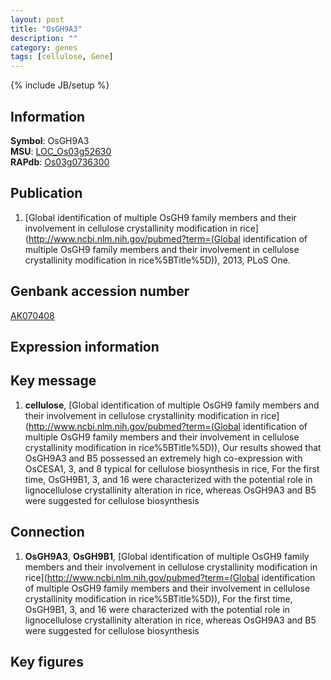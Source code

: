 ```yaml
---
layout: post
title: "OsGH9A3"
description: ""
category: genes
tags: [cellulose, Gene]
---
```

{% include JB/setup %}

## Information
__Symbol__: OsGH9A3  
__MSU__: [LOC_Os03g52630](http://rice.plantbiology.msu.edu/cgi-bin/ORF_infopage.cgi?orf=LOC_Os03g52630)  
__RAPdb__: [Os03g0736300](http://rapdb.dna.affrc.go.jp/viewer/gbrowse_details/irgsp1?name=Os03g0736300)  

## Publication
1. [Global identification of multiple OsGH9 family members and their involvement in cellulose crystallinity modification in rice](http://www.ncbi.nlm.nih.gov/pubmed?term=(Global identification of multiple OsGH9 family members and their involvement in cellulose crystallinity modification in rice%5BTitle%5D)), 2013, PLoS One.

## Genbank accession number
[AK070408](http://www.ncbi.nlm.nih.gov/nuccore/AK070408)

## Expression information

## Key message
1. __cellulose__, [Global identification of multiple OsGH9 family members and their involvement in cellulose crystallinity modification in rice](http://www.ncbi.nlm.nih.gov/pubmed?term=(Global identification of multiple OsGH9 family members and their involvement in cellulose crystallinity modification in rice%5BTitle%5D)),  Our results showed that OsGH9A3 and B5 possessed an extremely high co-expression with OsCESA1, 3, and 8 typical for cellulose biosynthesis in rice, For the first time, OsGH9B1, 3, and 16 were characterized with the potential role in lignocellulose crystallinity alteration in rice, whereas OsGH9A3 and B5 were suggested for cellulose biosynthesis

## Connection
1. __OsGH9A3__, __OsGH9B1__, [Global identification of multiple OsGH9 family members and their involvement in cellulose crystallinity modification in rice](http://www.ncbi.nlm.nih.gov/pubmed?term=(Global identification of multiple OsGH9 family members and their involvement in cellulose crystallinity modification in rice%5BTitle%5D)),  For the first time, OsGH9B1, 3, and 16 were characterized with the potential role in lignocellulose crystallinity alteration in rice, whereas OsGH9A3 and B5 were suggested for cellulose biosynthesis

## Key figures


